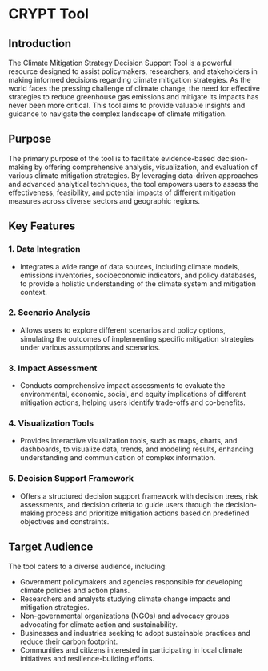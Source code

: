 # CRYPT Tool

## Introduction
The Climate Mitigation Strategy Decision Support Tool is a powerful resource designed to assist policymakers, researchers, and stakeholders in making informed decisions regarding climate mitigation strategies. As the world faces the pressing challenge of climate change, the need for effective strategies to reduce greenhouse gas emissions and mitigate its impacts has never been more critical. This tool aims to provide valuable insights and guidance to navigate the complex landscape of climate mitigation.

## Purpose
The primary purpose of the tool is to facilitate evidence-based decision-making by offering comprehensive analysis, visualization, and evaluation of various climate mitigation strategies. By leveraging data-driven approaches and advanced analytical techniques, the tool empowers users to assess the effectiveness, feasibility, and potential impacts of different mitigation measures across diverse sectors and geographic regions.

## Key Features
### 1. Data Integration
- Integrates a wide range of data sources, including climate models, emissions inventories, socioeconomic indicators, and policy databases, to provide a holistic understanding of the climate system and mitigation context.

### 2. Scenario Analysis
- Allows users to explore different scenarios and policy options, simulating the outcomes of implementing specific mitigation strategies under various assumptions and scenarios.

### 3. Impact Assessment
- Conducts comprehensive impact assessments to evaluate the environmental, economic, social, and equity implications of different mitigation actions, helping users identify trade-offs and co-benefits.

### 4. Visualization Tools
- Provides interactive visualization tools, such as maps, charts, and dashboards, to visualize data, trends, and modeling results, enhancing understanding and communication of complex information.

### 5. Decision Support Framework
- Offers a structured decision support framework with decision trees, risk assessments, and decision criteria to guide users through the decision-making process and prioritize mitigation actions based on predefined objectives and constraints.

## Target Audience
The tool caters to a diverse audience, including:
- Government policymakers and agencies responsible for developing climate policies and action plans.
- Researchers and analysts studying climate change impacts and mitigation strategies.
- Non-governmental organizations (NGOs) and advocacy groups advocating for climate action and sustainability.
- Businesses and industries seeking to adopt sustainable practices and reduce their carbon footprint.
- Communities and citizens interested in participating in local climate initiatives and resilience-building efforts.
